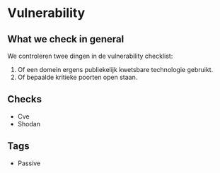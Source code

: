 # Vulnerability

## What we check in general
We controleren twee dingen in de vulnerability checklist:
1. Of een domein ergens publiekelijk kwetsbare technologie gebruikt.
2. Of bepaalde kritieke poorten open staan.


## Checks
* Cve
* Shodan

## Tags
* Passive